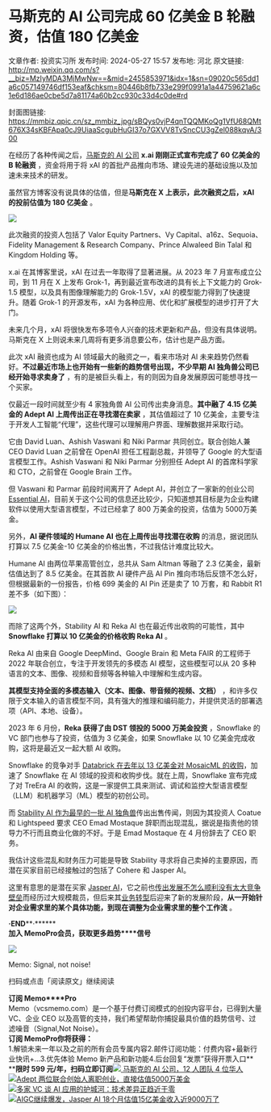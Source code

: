 # 马斯克的 AI 公司完成 60 亿美金 B 轮融资，估值 180 亿美金

文章作者: 投资实习所
发布时间: 2024-05-27 15:57
发布地: 河北
原文链接: http://mp.weixin.qq.com/s?__biz=MzIyMDA3MjMwNw==&mid=2455853971&idx=1&sn=09020c565dd1a6c057149746df153eaf&chksm=80446b8fb733e299f0991a1a44759621a6c1e6d186ae0cbe5d7a81174a60b2cc930c33d4c0de#rd

封面图链接: https://mmbiz.qpic.cn/sz_mmbiz_jpg/sBQys0vjP4qnTQQMKoQg1VfU68QMt676X34sKBFApa0cJ9UiaaScgubHuGI37o7GXVV8TvSncCU3gZel088kqvA/300

在经历了各种传闻之后，[马斯克的 AI
公司](http://mp.weixin.qq.com/s?__biz=MzIyMDA3MjMwNw==&mid=2455851298&idx=1&sn=222547de0c45f1522186f2b4538c2dad&chksm=8044613eb733e828e30ea25a978bb40a02c3a62642b4358a9931df8374b865249355efc31d87&scene=21#wechat_redirect)
**x.ai 刚刚正式宣布完成了 60 亿美金的 B 轮融资** ，资金将用于将 xAI 的首批产品推向市场、建设先进的基础设施以及加速未来技术的研发。

虽然官方博客没有说具体的估值，但是**马斯克在 X 上表示，此次融资之后，xAI 的投前估值为 180 亿美金** 。

![](https://mmbiz.qpic.cn/sz_mmbiz_jpg/sBQys0vjP4qnTQQMKoQg1VfU68QMt676bwagTb6Sdz5YbH4gDYkrKiaCDo0psszhEZXphXpdTO9PcMl7jST2jQg/640?wx_fmt=jpeg&from=appmsg)

此次融资的投资人包括了 Valor Equity Partners、Vy Capital、a16z、Sequoia、Fidelity Management
& Research Company、Prince Alwaleed Bin Talal 和 Kingdom Holding 等。

x.ai 在其博客里说，xAI 在过去一年取得了显著进展。从 2023 年 7 月宣布成立公司，到 11 月在 X 上发布
Grok-1，再到最近宣布改进的具有长上下文能力的 Grok-1.5 模型，以及具有图像理解能力的 Grok-1.5V，xAI
的模型能力得到了快速提升。随着 Grok-1 的开源发布，xAI 为各种应用、优化和扩展模型的进步打开了大门。

未来几个月，xAI 将很快发布多项令人兴奋的技术更新和产品，但没有具体说明。马斯克在 X 上则说未来几周将有更多消息要公布，估计也是产品方面。

此次 xAI 融资也成为 AI 领域最大的融资之一，看来市场对 AI 未来趋势仍然看好。**不过最近市场上也开始有一些新的趋势信号出现，不少早期 AI
独角兽公司已经开始寻求卖身了** ，有的是被巨头看上，有的则因为自身发展原因可能想寻找一个买家。

仅最近一段时间就至少有 4 家独角兽 AI 公司传出卖身消息。**其中融了 4.15 亿美金的 Adept AI 上周传出正在寻找潜在卖家**
，其估值超过了 10 亿美金，主要专注于开发人工智能“代理”，这些代理可以理解用户界面、理解数据并采取行动。

它由 David Luan、Ashish Vaswani 和 Niki Parmar 共同创立。联合创始人兼 CEO David Luan 之前曾在
OpenAI 担任工程副总裁，并领导了 Google 的大型语言模型工作。Ashish Vaswani 和 Niki Parmar 分别担任 Adept
AI 的首席科学家和 CTO，之前曾在 Google Brain 工作。

但 Vaswani 和 Parmar 前段时间离开了 Adept AI，并创立了一家新的创业公司 [Essential
AI](http://mp.weixin.qq.com/s?__biz=MzIyMDA3MjMwNw==&mid=2455850708&idx=1&sn=749aff60cc0e2a24797965c29ce0b4f4&chksm=80447ec8b733f7dea01bfaed70f9f0a03bd5f099c52c440b7c2698e7ea74d142bae2d4e9aa8a&scene=21#wechat_redirect)，目前关于这个公司的信息还比较少，只知道想其目标是为企业构建软件以使用大型语言模型，不过已经拿了
800 万美金的投资，估值为 5000万美金。

另外，**AI 硬件领域的 Humane AI 也在上周传出寻找潜在收购** 的消息，据说团队打算以 7.5 亿美金-10
亿美金的价格出售，不过我估计难度比较大。

Humane AI 由两位苹果高管创立，总共从 Sam Altman 等融了 2.3 亿美金，最新估值达到了 8.5 亿美金。在其首款 AI 硬件产品 AI
Pin 推向市场后反馈不怎么好，但根据最新的一份报告，价格 699 美金的 AI Pin 还是卖了 10 万套，和 Rabbit R1 差不多（如下图）：

![](https://mmbiz.qpic.cn/sz_mmbiz_jpg/sBQys0vjP4qnTQQMKoQg1VfU68QMt676vyqtuF8tPHqrdq5gQaB0QTfBhrFoq915gMWvzmVquDkWOp7GtnzpDQ/640?wx_fmt=jpeg&from=appmsg)

而除了这两个外，Stability AI 和 Reka AI 也在最近传出收购的可能性，其中 **Snowflake 打算以 10 亿美金的价格收购
Reka AI** 。

Reka AI 由来自 Google DeepMind、Google Brain 和 Meta FAIR 的工程师于 2022
年联合创立，专注于开发领先的多模态 AI 模型，这些模型可以从 20 多种语言的文本、图像、视频和音频等各种输入中理解和生成内容。

**其模型支持全面的多模态输入（文本、图像、带音频的视频、文档）**
，和许多仅限于文本输入的语言模型不同，具有强大的推理和编码能力，并提供灵活的部署选项（API、本地、设备）。

2023 年 6 月份，**Reka 获得了由 DST 领投的 5000 万美金投资** ，Snowflake 的 VC 部门也参与了投资，估值为 3
亿美金，如果 Snowflake 以 10 亿美金完成收购，这将是最近又一起大额 AI 收购。

Snowflake 的竞争对手 [Databrick 在去年以 13 亿美金对 MosaicML
的收购](http://mp.weixin.qq.com/s?__biz=MzIyMDA3MjMwNw==&mid=2455850977&idx=1&sn=b6aad94e699ddfc003c230b6a1890937&chksm=80447ffdb733f6eba926896026e57ad661e5b0c36428dca9b115f73c09523049ea8be7291abe&scene=21#wechat_redirect)，加速了
Snowflake 在 AI 领域的投资和收购步伐。就在上周，Snowflake 宣布完成了对 TreEra AI
的收购，这是一家提供工具来测试、调试和监控大型语言模型（LLM）和机器学习（ML）模型的初创公司。

而 [Stability AI 作为最早的一批 AI
独角兽](http://mp.weixin.qq.com/s?__biz=MzIyMDA3MjMwNw==&mid=2455850498&idx=1&sn=def9f5aa6d04c2a5b41a50fd52c9c5fc&chksm=80447e1eb733f708e3c144375af12152887522b6aa21bf3844abd18a01d13cccd9c8acc5736b&scene=21#wechat_redirect)传出出售传闻，则因为其投资人
Coatue 和 Lightspeed 要求 CEO Emad Mostaque 辞职而出现混乱，据说是指责他的领导力不行而且商业化做的不好。于是 Emad
Mostaque 在 4 月份辞去了 CEO 职务。

我估计这些混乱和财务压力可能是导致 Stability 寻求将自己卖掉的主要原因，而潜在买家目前已经接触过的包括了 Cohere 和 Jasper AI。

这里有意思的是潜在买家 [Jasper
AI](http://mp.weixin.qq.com/s?__biz=MzIyMDA3MjMwNw==&mid=2455850211&idx=1&sn=232404eb54edbbc9fcf6e5b03454f233&chksm=80447cffb733f5e918d976164df7f26cc832d8b9f7800104d48c049bc10aa68ab37988f45c87&scene=21#wechat_redirect)，它之前也[传出发展不怎么顺利没有太大竞争壁垒](http://mp.weixin.qq.com/s?__biz=MzIyMDA3MjMwNw==&mid=2455851367&idx=1&sn=171e074f97f01059ae4851274e515e08&chksm=8044617bb733e86de1990846cbc53f4d7531e58c0a767a91559147d7dc087c2f7d676832b6d6&scene=21#wechat_redirect)而经历过大规模裁员，但后来其[业务转型](http://mp.weixin.qq.com/s?__biz=MzIyMDA3MjMwNw==&mid=2455853197&idx=1&sn=ae1ec68276cb0470181a2aa9bb91278a&chksm=80446891b733e187fbfda05dc8061917e8fe37d23819c691244ae8487f51ad90280feb70495f&scene=21#wechat_redirect)后迎来了新的发展阶段，**从一开始针对企业需求里的某个具体功能，到现在调整为企业需求里的整个工作流**
。

  

**·END****·******  
**加入 Memo****Pro****会员，获取更多趋势****信号**  
  
![](https://mmbiz.qpic.cn/sz_mmbiz_png/sBQys0vjP4qnTQQMKoQg1VfU68QMt676WAiajeFUXPsM85twqILdjR2XoZSpYCAMicoicxATReHiaSiaPN4TRK5vVHQ/640?wx_fmt=png&from=appmsg)  

Memo: Signal, not noise!

扫码或点击「阅读原文」继续阅读

**订阅 Memo****Pro**  
Memo（vcsmemo.com）是一个基于付费订阅模式的创投内容平台，已得到大量 VC、企业 CEO
以及高管的支持，我们希望帮助你捕捉最具价值的趋势信号、过滤噪音（Signal,Not Noise）。  
**订阅 Memo****Pro****你将获得：**  
1.解锁未来一年以及之前的所有会员专属内容2.邮件订阅功能：付费内容+最新行业快讯+...3.优先体验 Memo
新产品和新功能4.后台回复“发票”获得开票入口**  
****限时 599
元/年，扫码立即订阅**[![](https://mmbiz.qpic.cn/sz_mmbiz_jpg/sBQys0vjP4pzO4OkkiaeWza8eXp29QwDk08x8Wb3N97ZDSpQ93KtWIAS6Lj6ZTickmlEm7PHJZAAMRibWXZVKar2w/640?wx_fmt=jpeg)
马斯克的 AI 公司，12 人团队 4
位华人](https://mp.weixin.qq.com/s?__biz=MzIyMDA3MjMwNw==&mid=2455851298&idx=1&sn=222547de0c45f1522186f2b4538c2dad&chksm=8044613eb733e828e30ea25a978bb40a02c3a62642b4358a9931df8374b865249355efc31d87&scene=21#wechat_redirect)  
[![](https://mmbiz.qpic.cn/mmbiz_jpg/sBQys0vjP4oNeNCcMGgCP1VM9op0ra4MnSXbBMiaOc65OFLhv4hSKsDPJOmV77XcoWOBqsFTSFmibuEzrD1Wh3zQ/640?wx_fmt=jpeg)Adept
两位联合创始人离职创业，直接估值5000万美金](https://mp.weixin.qq.com/s?__biz=MzIyMDA3MjMwNw==&mid=2455850708&idx=1&sn=749aff60cc0e2a24797965c29ce0b4f4&chksm=80447ec8b733f7dea01bfaed70f9f0a03bd5f099c52c440b7c2698e7ea74d142bae2d4e9aa8a&scene=21#wechat_redirect)  
[![](https://mmbiz.qpic.cn/sz_mmbiz_jpg/sBQys0vjP4oOOK5Hsf0VLSgIMb0kae2CsN8MHLicQrNJvx9iamMtKkyU76wct7A0B8c525P10B2iakgWVhcDCInZA/640?wx_fmt=jpeg)多家
VC 谈 AI
应用的护城河：技术差异正趋近于零](https://mp.weixin.qq.com/s?__biz=MzIyMDA3MjMwNw==&mid=2455853197&idx=1&sn=ae1ec68276cb0470181a2aa9bb91278a&chksm=80446891b733e187fbfda05dc8061917e8fe37d23819c691244ae8487f51ad90280feb70495f&scene=21#wechat_redirect)  
[![](https://mmbiz.qpic.cn/mmbiz_jpg/sBQys0vjP4pe1J1at9JO7gljmN0PzM8pT1PSicvkC6BICUpTIQ05xXicibOgBdLvTXb7jF11chyHeqcl3EAsjyttw/640?wx_fmt=jpeg)AIGC继续爆发，Jasper
AI
18个月估值15亿美金收入近9000万了](https://mp.weixin.qq.com/s?__biz=MzIyMDA3MjMwNw==&mid=2455850211&idx=1&sn=232404eb54edbbc9fcf6e5b03454f233&chksm=80447cffb733f5e918d976164df7f26cc832d8b9f7800104d48c049bc10aa68ab37988f45c87&scene=21#wechat_redirect)

  

